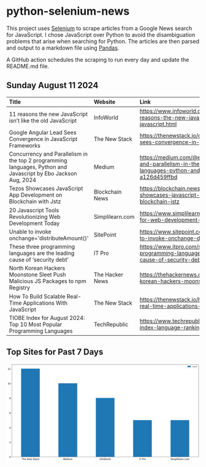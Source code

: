 # python-selenium-news

This project uses [Selenium](https://www.seleniumhq.org/) to scrape articles from a Google News search for JavaScript.
I chose JavaScript over Python to avoid the disambiguation problems that arise when searching for Python.
The articles are then parsed and output to a markdown file using [Pandas](https://pandas.pydata.org/).

A GitHub action schedules the scraping to run every day and update the README.md file.

## Sunday August 11 2024


| Title                                                                                                            | Website         | Link                                                                                                                           |
|:-----------------------------------------------------------------------------------------------------------------|:----------------|:-------------------------------------------------------------------------------------------------------------------------------|
| 11 reasons the new JavaScript isn’t like the old JavaScript                                                      | InfoWorld       | https://www.infoworld.com/article/3479069/11-reasons-the-new-javascript-isnt-like-the-old-javascript.html                      |
| Google Angular Lead Sees Convergence in JavaScript Frameworks                                                    | The New Stack   | https://thenewstack.io/google-angular-lead-sees-convergence-in-javascript-frameworks/                                          |
| Concurrency and Parallelism in the top 2 programming languages, Python and Javascript  by Ebo Jackson  Aug, 2024 | Medium          | https://medium.com/@ebojacky/concurrency-and-parallelism-in-the-top-2-programming-languages-python-and-javascript-a126d459ffbd |
| Tezos Showcases JavaScript App Development on Blockchain with Jstz                                               | Blockchain News | https://blockchain.news/news/tezos-showcases-javascript-app-development-blockchain-jstz                                        |
| 20 Javascript Tools Revolutionizing Web Development Today                                                        | Simplilearn.com | https://www.simplilearn.com/javascript-tools-for-web-development-article                                                       |
| Unable to invoke onchange='distributeAmount()'                                                                   | SitePoint       | https://www.sitepoint.com/community/t/unable-to-invoke-onchange-distributeamount/453516                                        |
| These three programming languages are the leading cause of ‘security debt’                                       | IT Pro          | https://www.itpro.com/software/these-three-programming-languages-are-the-leading-cause-of-security-debt                        |
| North Korean Hackers Moonstone Sleet Push Malicious JS Packages to npm Registry                                  | The Hacker News | https://thehackernews.com/2024/08/north-korean-hackers-moonstone-sleet.html                                                    |
| How To Build Scalable Real-Time Applications With JavaScript                                                     | The New Stack   | https://thenewstack.io/how-to-build-scalable-real-time-applications-with-javascript/                                           |
| TIOBE Index for August 2024: Top 10 Most Popular Programming Languages                                           | TechRepublic    | https://www.techrepublic.com/article/tiobe-index-language-rankings/                                                            |
## Top Sites for Past 7 Days

![Graph of Top Sites](https://raw.githubusercontent.com/dan-mba/python-selenium-news/main/last-week.png)
